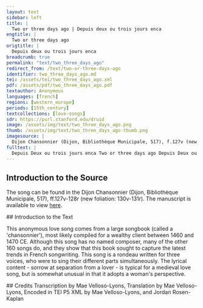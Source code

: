 ```yaml
---
layout: text
sidebar: left
title: |
  Two or three days ago | Depuis deux ou trois jours enca
engtitle: |
  Two or three days ago
origtitle: |
  Depuis deux ou trois jours enca
breadcrumb: true
permalink: "text/two_three_days_ago"
redirect_from: /text/two-or-three-days-ago
identifier: two_three_days_ago.md
tei: /assets/tei/two_three_days_ago.xml
pdf: /assets/pdf/two_three_days_ago.pdf
textauthor: Anonymous
languages: [french]
regions: [western_europe]
periods: [15th_century]
textcollections: [love-songs]
sdr: https://purl.stanford.edu/druid 
image: /assets/img/text/two_three_days_ago.png
thumb: /assets/img/text/two_three_days_ago-thumb.png
imagesource: |
  Dijon Chansonnier (Dijon, Bibliothèque Municipale, 517), f.127v (new f.130v).
fulltext: |
  Depuis Deux ou trois jours enca Two or three days ago Depuis Deux ou trois jours enca / Two or three days ago Sen est alle mon doux ami my sweet love went away Sans ce quil ait parle a my / without saying anything to me. helas quy me confortera Alas, who will comfort me? Ne scay se vuel retournera I don't know whether he wants to return Mais il ma mise en grant soussi but he has made me very worried Demander le me conviendra I will have to ask A ceulx quy sont amis de luy those friends of his about it Car par ma foi je vous dis because, in faith, I say to you Quen temps mieulx con cuer ne Lama that my heart never loved him better. 
--- 
```

## Introduction to the Source 
<p>The song can be found in the Dijon Chansonnier (Dijon, Bibliothèque Municipale, 517), ff.127v-128r (new foliation: 130v-131r). The manuscript is available to view <a href="http://patrimoine.bm-dijon.fr/pleade/img-viewer/MS00517/viewer.html?ns=FR212316101_CITEAUX_MS00517_130_V.jpg">here</a>.</p>
## Introduction to the Text 
<p>This anonymous love song comes from a large songbook (called a 'chansonnier'), most likely compiled for a wealthy client between 1460 and 1470 CE. Although this song has no named composer, many of the other 160 songs do, and they show that this book sought to capture the latest trends in French songwriting. This song is a rondeau written for three voices, who were to sing their different parts simultaneously. The lyrical content - sorrow at separation from a lover - is typical for a medieval love song, but is somewhat unusual in that it adopts a woman's perspective.</p>
## Credits
Transcription by Mae Velloso-Lyons, Translation by Mae Velloso-Lyons, Encoded in TEI P5 XML by Mae Velloso-Lyons,  and Jordan Rosen-Kaplan

